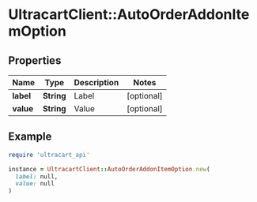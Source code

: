 # UltracartClient::AutoOrderAddonItemOption

## Properties

| Name | Type | Description | Notes |
| ---- | ---- | ----------- | ----- |
| **label** | **String** | Label | [optional] |
| **value** | **String** | Value | [optional] |

## Example

```ruby
require 'ultracart_api'

instance = UltracartClient::AutoOrderAddonItemOption.new(
  label: null,
  value: null
)
```

